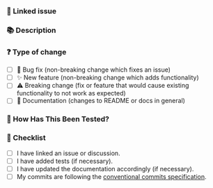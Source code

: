 ### 🔗 Linked issue

<!-- Please ensure that there is an open issue and mention its number under this session as "#123". -->

### 📚 Description

<!-- Please include a summary of the change and which issue is fixed as well as relevant motivation and context. -->

### ❓ Type of change

<!-- Check the applicable boxes with an "x". -->

- [ ] 🐞 Bug fix (non-breaking change which fixes an issue)
- [ ] ✨ New feature (non-breaking change which adds functionality)
- [ ] ⚠️ Breaking change (fix or feature that would cause existing functionality to not work as expected)
- [ ] 📖 Documentation (changes to README or docs in general)

### 🧪 How Has This Been Tested?

<!-- Please describe the tests that you ran to verify your changes as well as instructions so we can reproduce. -->

### 📝 Checklist

<!-- Check the applicable boxes with an "x". -->

- [ ] I have linked an issue or discussion.
- [ ] I have added tests (if necessary).
- [ ] I have updated the documentation accordingly (if necessary).
- [ ] My commits are following the [conventional commits specification](https://www.conventionalcommits.org/en/v1.0.0/#summary).
